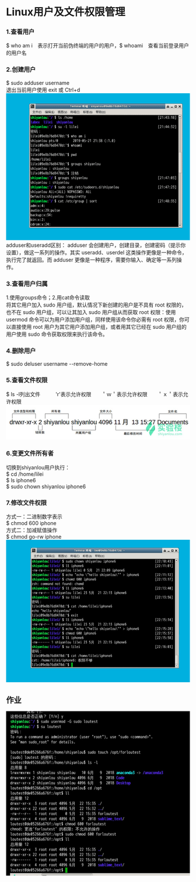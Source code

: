 # Linux用户及文件权限管理
### 1.查看用户
$ who am i　表示打开当前伪终端的用户的用户，$ whoami　查看当前登录用户的用户名<br>
### 2.创建用户
$ sudo adduser username<br>
退出当前用户使用 exit 或 Ctrl+d<br>
![text](https://github.com/asdLingDe/hellow-world/blob/master/4.png?raw=true)
adduser和useradd区别： adduser 会创建用户，创建目录，创建密码（提示你设置），做这一系列的操作。其实 useradd、userdel 这类操作更像是一种命令，执行完了就返回。而 adduser 更像是一种程序，需要你输入、确定等一系列操作。
### 3.查看用户归属
1.使用groups命令；2.用cat命令读取<br>
将其它用户加入 sudo 用户组，默认情况下新创建的用户是不具有 root 权限的，也不在 sudo 用户组，可以让其加入 sudo 用户组从而获取 root 权限：使用 usermod 命令可以为用户添加用户组，同样使用该命令你必需有 root 权限，你可以直接使用 root 用户为其它用户添加用户组，或者用其它已经在 sudo 用户组的用户使用 sudo 命令获取权限来执行该命令。
### 4.删除用户
$ sudo deluser username --remove-home
### 5.查看文件权限
$ ls -l列出文件　　　'r'表示允许权限　　＇ｗ＇表示允许权限　　＇ｘ＇表示允许权限
![text](https://github.com/asdLingDe/hellow-world/blob/master/%E5%87%8C%E5%BE%B7/5.jpg?raw=true)
### 6.变更文件所有者
切换到shiyanlou用户执行：<br>
$ cd /home/lilei<br>
$ ls iphone6<br>
$ sudo chown shiyanlou iphone6
### 7.修改文件权限
方式一：二进制数字表示<br>
$ chmod 600 iphone<br>
方式二：加减赋值操作<br>
$ chmod go-rw iphone
![text](https://github.com/asdLingDe/hellow-world/blob/master/%E5%87%8C%E5%BE%B7/6.jpg?raw=true)
## 作业
![text](https://github.com/asdLingDe/hellow-world/blob/master/%E5%87%8C%E5%BE%B7/7.jpg?raw=true)
